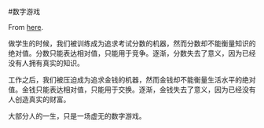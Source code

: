 #数字游戏

From [here](https://yinwang1.substack.com/p/number-game).

做学生的时候，我们被训练成为追求考试分数的机器，然而分数却不能衡量知识的绝对值。分数只能表达相对值，只能用于竞争。逐渐，分数失去了意义，因为已经没有人拥有真实的知识。

工作之后，我们被压迫成为追求金钱的机器，然而金钱却不能衡量生活水平的绝对值。金钱只能表达相对值，只能用于交换。逐渐，金钱失去了意义，因为已经没有人创造真实的财富。

大部分人的一生，只是一场虚无的数字游戏。
